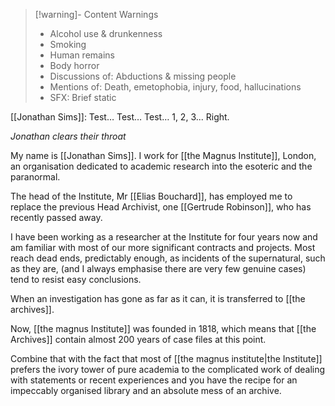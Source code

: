 >[!warning]- Content Warnings
>- Alcohol use & drunkenness
>- Smoking
>- Human remains
>- Body horror
>- Discussions of: Abductions & missing people
>- Mentions of: Death, emetophobia, injury, food, hallucinations
>- SFX: Brief static

[[Jonathan Sims]]:
Test… Test… Test… 1, 2, 3... Right. 

_Jonathan clears their throat_

My name is [[Jonathan Sims]]. I work for [[the Magnus Institute]], London, an 
organisation dedicated to academic research into the esoteric and the 
paranormal.

The head of the Institute, Mr [[Elias Bouchard]], has employed me to replace the 
previous Head Archivist, one [[Gertrude Robinson]], who has recently passed 
away.

I have been working as a researcher at the Institute for four years now and am 
familiar with most of our more significant contracts and projects. Most reach 
dead ends, predictably enough, as incidents of the supernatural, such as they 
are, (and I always emphasise there are very few genuine cases) tend to resist 
easy conclusions. 

When an investigation has gone as far as it can, it is transferred to [[the archives]]. 

Now, [[the magnus Institute]] was founded in 1818, which means that [[the Archives]] 
contain almost 200 years of case files at this point.

Combine that with the fact that most of [[the magnus institute|the Institute]] prefers the ivory tower of pure academia to the complicated work of dealing with statements or recent 
experiences and you have the recipe for an impeccably organised library and 
an absolute mess of an archive.